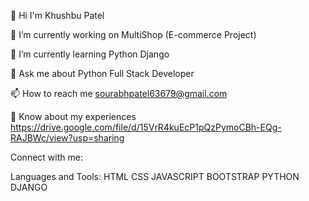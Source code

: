👋 Hi  I'm Khushbu Patel

👀 I’m currently working on MultiShop (E-commerce Project)

🌱 I’m currently learning Python Django

💬 Ask me about Python Full Stack Developer

📫 How to reach me sourabhpatel63679@gmail.com

📄 Know about my experiences https://drive.google.com/file/d/15VrR4kuEcP1pQzPymoCBh-EQg-RAJBWc/view?usp=sharing

Connect with me:

Languages and Tools:
HTML CSS JAVASCRIPT BOOTSTRAP PYTHON DJANGO
